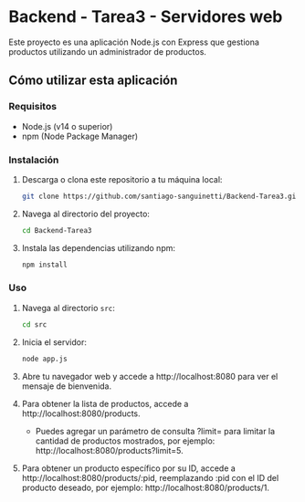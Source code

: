 # Backend - Tarea3 - Servidores web
Este proyecto es una aplicación Node.js con Express que gestiona productos utilizando un administrador de productos.

## Cómo utilizar esta aplicación
### Requisitos
- Node.js (v14 o superior)
- npm (Node Package Manager)

### Instalación
1. Descarga o clona este repositorio a tu máquina local:
   ```bash
   git clone https://github.com/santiago-sanguinetti/Backend-Tarea3.git
   ```
2. Navega al directorio del proyecto:
   ```bash
   cd Backend-Tarea3
   ```
4. Instala las dependencias utilizando npm:
   ```bash
   npm install
   ```
### Uso
1. Navega al directorio `src`:
   ```bash
   cd src
   ```
2. Inicia el servidor:
   ```bash
   node app.js
   ```
3. Abre tu navegador web y accede a http://localhost:8080 para ver el mensaje de bienvenida.
4. Para obtener la lista de productos, accede a http://localhost:8080/products.

   - Puedes agregar un parámetro de consulta ?limit= para limitar la cantidad de productos mostrados, por ejemplo: http://localhost:8080/products?limit=5.
5. Para obtener un producto específico por su ID, accede a http://localhost:8080/products/:pid, reemplazando :pid con el ID del producto deseado, por ejemplo: http://localhost:8080/products/1.
